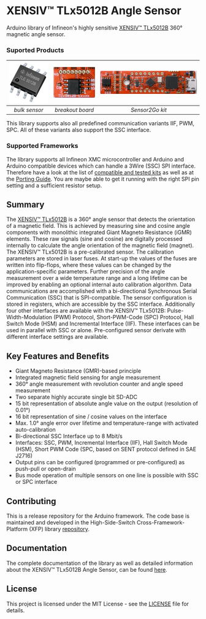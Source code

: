 # XENSIV™ TLx5012B Angle Sensor

Arduino library of Infineon's highly sensitive [XENSIV™ TLx5012B](https://www.infineon.com/cms/en/product/sensor/magnetic-sensors/magnetic-position-sensors/angle-sensors) 360° magnetic angle sensor.

### Suported Products

| <img src="https://raw.githubusercontent.com/Infineon/xensiv-angle-sensor-tlx5012/main/docs/img/TLE_5012B_DSO-8-16_plain.png" width=150 style="background:white"> | <img src="https://raw.githubusercontent.com/Infineon/xensiv-angle-sensor-tlx5012/main/docs/img/TLE5012B_breakout.png" width=150 style="background:white"> | <img src="https://raw.githubusercontent.com/Infineon/xensiv-angle-sensor-tlx5012/main/docs/img/TLE5012B_horizontal.png" width=400 style="background:white"> |
|:--:|:--:|:--:|
| *bulk sensor* | *breakout board* | *Sensor2Go kit* 


This library supports also all predefined communication variants IIF, PWM, SPC. All of these variants also support the SSC interface.

### Supported Frameworks

The library supports all Infineon XMC microcontroller and Arduino and Arduino compatible devices which can handle a 3Wire (SSC) SPI interface. Therefore have a look at the list of [compatible and tested kits](href="https://xensiv-angle-sensor-tlx5012.readthedocs.io/en/latest/) as well as at the [Porting Guide](href="https://xensiv-angle-sensor-tlx5012.readthedocs.io/en/latest/). You are maybe able to get it running with the right SPI pin setting and a sufficient resistor setup.


## Summary
The [XENSIV™ TLx5012B](https://www.infineon.com/cms/en/product/evaluation-boards/tle5012b_e1000_ms2go/) is a 360° angle sensor that detects the orientation of a magnetic field. This is achieved by measuring sine and cosine angle components with monolithic integrated Giant Magneto Resistance (iGMR) elements. These raw signals (sine and cosine) are digitally processed internally to calculate the angle orientation of the magnetic field (magnet). The XENSIV™ TLx5012B is a pre-calibrated sensor. The calibration parameters are stored in laser fuses. At start-up the values of the fuses are written into flip-flops, where these values can be changed by the application-specific parameters. Further precision of the angle measurement over a wide temperature range and a long lifetime can be improved by enabling an optional internal auto calibration algorithm. Data communications are accomplished with a bi-directional Synchronous Serial Communication (SSC) that is SPI-compatible. The sensor configuration is stored in registers, which are accessible by the SSC interface. Additionally four other interfaces are available with the XENSIV™ TLx5012B: Pulse-Width-Modulation (PWM) Protocol, Short-PWM-Code (SPC) Protocol, Hall Switch Mode (HSM) and Incremental Interface (IIF). These interfaces can be used in parallel with SSC or alone. Pre-configured sensor derivate with different interface settings are available.

## Key Features and Benefits
* Giant Magneto Resistance (GMR)-based principle
* Integrated magnetic field sensing for angle measurement
* 360° angle measurement with revolution counter and angle speed measurement
* Two separate highly accurate single bit SD-ADC
* 15 bit representation of absolute angle value on the output (resolution of 0.01°)
* 16 bit representation of sine / cosine values on the interface
* Max. 1.0° angle error over lifetime and temperature-range with activated auto-calibration
* Bi-directional SSC Interface up to 8 Mbit/s
* Interfaces: SSC, PWM, Incremental Interface (IIF), Hall Switch Mode (HSM), Short PWM Code (SPC, based on SENT protocol defined in SAE J2716)
* Output pins can be configured (programmed or pre-configured) as push-pull or open-drain
* Bus mode operation of multiple sensors on one line is possible with SSC or SPC interface


## Contributing
This is a release repository for the Arduino framework. The code base is maintained and developed in the High-Side-Switch Cross-Framework-Platform (XFP) library [repository](https://xensiv-angle-sensor-tlx5012.readthedocs.io/en/latest/index.html).

## Documentation
The complete documentation of the library as well as detailed information about the XENSIV™ TLx5012B Angle Sensor, can be found [here](https://xensiv-angle-sensor-tlx5012.readthedocs.io/en/latest/index.html).


## License
This project is licensed under the MIT License - see the [LICENSE](LICENSE) file for details.
